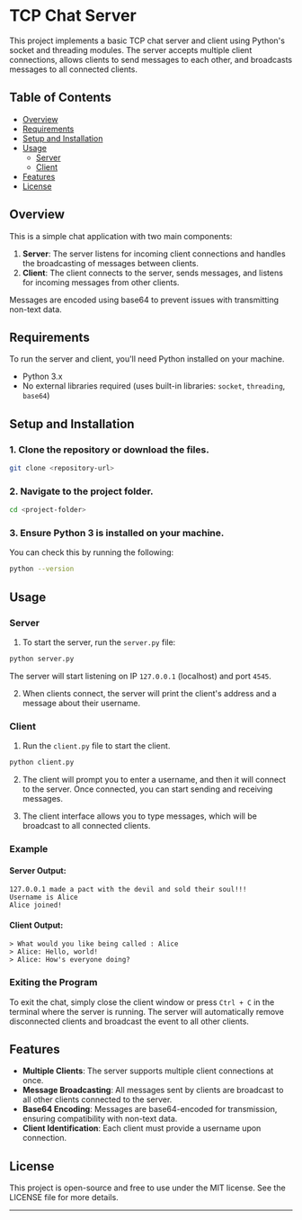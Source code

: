 # TCP Chat Server

This project implements a basic TCP chat server and client using Python's socket and threading modules. The server accepts multiple client connections, allows clients to send messages to each other, and broadcasts messages to all connected clients.

## Table of Contents

- [Overview](#overview)
- [Requirements](#requirements)
- [Setup and Installation](#setup-and-installation)
- [Usage](#usage)
  - [Server](#server)
  - [Client](#client)
- [Features](#features)
- [License](#license)

## Overview

This is a simple chat application with two main components:

1. **Server**: The server listens for incoming client connections and handles the broadcasting of messages between clients.
2. **Client**: The client connects to the server, sends messages, and listens for incoming messages from other clients.

Messages are encoded using base64 to prevent issues with transmitting non-text data.

## Requirements

To run the server and client, you'll need Python installed on your machine.

- Python 3.x
- No external libraries required (uses built-in libraries: `socket`, `threading`, `base64`)

## Setup and Installation

### 1. Clone the repository or download the files.

```bash
git clone <repository-url>
```

### 2. Navigate to the project folder.

```bash
cd <project-folder>
```

### 3. Ensure Python 3 is installed on your machine.

You can check this by running the following:

```bash
python --version
```

## Usage

### Server

1. To start the server, run the `server.py` file:

```bash
python server.py
```

The server will start listening on IP `127.0.0.1` (localhost) and port `4545`.

2. When clients connect, the server will print the client's address and a message about their username.

### Client

1. Run the `client.py` file to start the client.

```bash
python client.py
```

2. The client will prompt you to enter a username, and then it will connect to the server. Once connected, you can start sending and receiving messages.

3. The client interface allows you to type messages, which will be broadcast to all connected clients.

### Example

#### Server Output:
```
127.0.0.1 made a pact with the devil and sold their soul!!!
Username is Alice
Alice joined!
```

#### Client Output:
```
> What would you like being called : Alice
> Alice: Hello, world!
> Alice: How's everyone doing?
```

### Exiting the Program

To exit the chat, simply close the client window or press `Ctrl + C` in the terminal where the server is running. The server will automatically remove disconnected clients and broadcast the event to all other clients.

## Features

- **Multiple Clients**: The server supports multiple client connections at once.
- **Message Broadcasting**: All messages sent by clients are broadcast to all other clients connected to the server.
- **Base64 Encoding**: Messages are base64-encoded for transmission, ensuring compatibility with non-text data.
- **Client Identification**: Each client must provide a username upon connection.

## License

This project is open-source and free to use under the MIT license. See the LICENSE file for more details.

---
